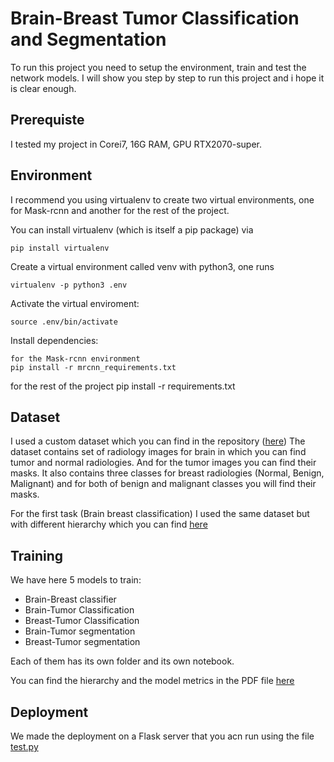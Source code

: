 # Brain-Breast Tumor Classification and Segmentation

To run this project you need to setup the environment, train and test the network models. I will show you step by step to run this project and i hope it is clear enough.

## Prerequiste

I tested my project in Corei7, 16G RAM, GPU RTX2070-super.

## Environment

I recommend you using virtualenv to create two virtual environments, one for Mask-rcnn and another for the rest of the project.

You can install virtualenv (which is itself a pip package) via

```
pip install virtualenv
```

Create a virtual environment called venv with python3, one runs

```
virtualenv -p python3 .env
```

Activate the virtual enviroment:

```
source .env/bin/activate
```

Install dependencies:

```
for the Mask-rcnn environment
pip install -r mrcnn_requirements.txt

```

for the rest of the project
pip install -r requirements.txt

## Dataset

I used a custom dataset which you can find in the repository ([here](https://github.com/Gooda97/Brain-Breast-tumor-classification-and-segmentation/tree/main/Dataset))
The dataset contains set of radiology images for brain in which you can find tumor and normal radiologies. And for the tumor images you can find their masks.
It also contains three classes for breast radiologies (Normal, Benign, Malignant) and for both of benign and malignant classes you will find their masks.

For the first task (Brain breast classification) I used the same dataset but with different hierarchy which you can find [here](https://github.com/Gooda97/Brain-Breast-tumor-classification-and-segmentation/tree/main/Brain_breast_model/Dataset_task_1)

## Training

We have here 5 models to train:

- Brain-Breast classifier
- Brain-Tumor Classification
- Breast-Tumor Classification
- Brain-Tumor segmentation
- Breast-Tumor segmentation

Each of them has its own folder and its own notebook.

You can find the hierarchy and the model metrics in the PDF file [here](<https://github.com/Gooda97/Brain-Breast-Tumor-Classification-and-Segmentation/blob/main/Brain%2C%20Breast%20Classification%20%26%20Segmentation%20(1).pdf>)

## Deployment

We made the deployment on a Flask server that you acn run using the file [test.py](https://github.com/Gooda97/Brain-Breast-Tumor-Classification-and-Segmentation/blob/main/Deploy/test.py)
